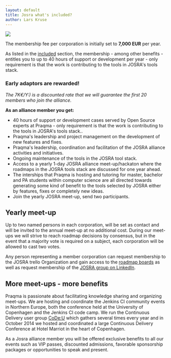 ```yaml
---
layout: default
title: Josra what's included?
author: Lars Kruse
---
```

<div class="stdcenter"><img src="/images/josra-fee.png"/></div>

The membership fee per corporation is initially set to __7,000 EUR__ per year.

As listed in the [included](/included/) section, the membership - among other benefits - entitles you to up to 40 hours of support or development per year - only requirement is that the work is contributing to the tools in JOSRA's tools stack.

### Early adaptors are rewarded!

_The 7K€/Y:) is a discounted rate that we will guarantee the first 20 members who join the alliance._

__As an alliance member you get:__

* 40 hours of support or development cases served by Open Source experts at Praqma - only requirement is that the work is contributing to the tools in JOSRA's tools stack..
* Praqma's leadership and project management on the development of new features and fixes.
* Praqma's leadership, coordination and facilitation of the JOSRA alliance activities and initiatives.
* Ongoing maintenance of the tools in the JOSRA tool stack.
* Access to a yearly 1-day JOSRA alliance meet-up/hackaton where the roadmaps in the JOSRA tools stack are discussed for one year ahead.
* The interships that Praqma is hosting and tutoring for master, bachelor and PA students within computer science are all directed towards generating some kind of benefit to the tools selected by JOSRA either by features, fixes or completely new ideas.
* Join the yearly JOSRA meet-up, send two participants.

## Yearly meet-up

Up to two named persons in each corporation, will be set as contact and will be invited to the annual meet-up at no additional cost. During our meet-ups we will strive to reach roadmap decisions by consensus, but in the event that a majority vote is required on a subject, each corporation will be allowed to cast two votes.

Any person representing a member corporation can request membership to the JOSRA trello Organization and gain access to the [roadmap boards](https://trello.com/josra) as well as request membership of the [JOSRA group on LinkedIn](https://www.linkedin.com/groups/Joint-Open-Source-Roadmap-Alliance-7403229).

## More meet-ups - more benefits

Praqma is passionate about facilitating knowledge sharing and organizing meet-ups. We are hosting and coordinate the Jenkins CI community events in Northern Europe, both the conference held at the University of Copenhagen and the Jenkins CI code camp. We run the Continuous Delivery user group [CoDe:U](http://www.meetup.com/code-u/) which gathers several times every year and in October 2014 we hosted and coordinated a large Continuous Delivery Conference at Hotel Marriot in the heart of Copenhagen.

As a Josra alliance member you will be offered exclusive benefits to all our events such as VIP passes, discounted admissions, favorable sponsorship packages or opportunities to speak and present.
